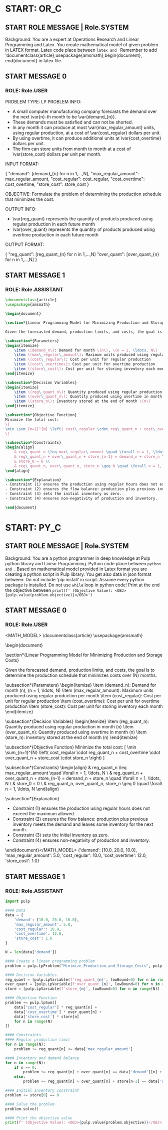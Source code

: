 # START: OR_C 
## START ROLE MESSAGE | Role.SYSTEM 
Background: You are a expert at Operations Research and Linear Programming and Latex. You create mathematical model of given problem in LATEX format. Latex code place between ```latex and ``` Remember to add 'documentclass{article},usepackage{amsmath},begin{document}, end{document} in latex file. 
## START MESSAGE 0 
### ROLE: Role.USER
<DESCRIPTION>
PROBLEM TYPE: LP
PROBLEM INFO:

- A small computer manufacturing company forecasts the demand over the next \var{n}-th month to be \var{demand_{n}}.
- These demands must be satisfied and can not be shorted.
- In any month it can produce at most \var{max_regular_amount} units, using regular production, at a cost of \var{cost_regular} dollars per unit. 
- By using overtime, it can produce additional units at \var{cost_overtime} dollars per unit. 
- The firm can store units from month to month at a cost of \var{store_cost} dollars per unit per month. 

INPUT FORMAT:

{
	"demand": [demand_{n} for n in 1,...,N],
	"max_regular_amount": max_regular_amount,
	"cost_regular": cost_regular,
	"cost_overtime": cost_overtime,
	"store_cost": store_cost
}


OBJECTIVE: Formulate the problem of determining the production schedule that minimizes the cost.

OUTPUT INFO:

- \var{reg_quant} represents the quantity of products produced using regular production in each future month
- \var{over_quant} represents the quantity of products produced using overtime production in each future month

OUTPUT FORMAT:

{
	"reg_quant": [reg_quant_{n} for n in 1,...,N]
	"over_quant": [over_quant_{n} for n in 1,...,N]
}
</DESCRIPTION>


## START MESSAGE 1 
### ROLE: Role.ASSISTANT
```latex
\documentclass{article}
\usepackage{amsmath}

\begin{document}

\section*{Linear Programming Model for Minimizing Production and Storage Costs}

Given the forecasted demand, production limits, and costs, the goal is to determine the production schedule that minimizes costs over \(N\) months.

\subsection*{Parameters}
\begin{itemize}
    \item \(demand_n\): Demand for month \(n\), \(n = 1, \ldots, N\)
    \item \(max\_regular\_amount\): Maximum units produced using regular production per month
    \item \(cost\_regular\): Cost per unit for regular production
    \item \(cost\_overtime\): Cost per unit for overtime production
    \item \(store\_cost\): Cost per unit for storing inventory each month
\end{itemize}

\subsection*{Decision Variables}
\begin{itemize}
    \item \(reg\_quant_n\): Quantity produced using regular production in month \(n\)
    \item \(over\_quant_n\): Quantity produced using overtime in month \(n\)
    \item \(store_n\): Inventory stored at the end of month \(n\)
\end{itemize}

\subsection*{Objective Function}
Minimize the total cost:
\[
\min \sum_{n=1}^{N} \left( cost\_regular \cdot reg\_quant_n + cost\_overtime \cdot over\_quant_n + store\_cost \cdot store_n \right)
\]

\subsection*{Constraints}
\begin{align}
    & reg\_quant_n \leq max\_regular\_amount \quad \forall n = 1, \ldots, N \\
    & reg\_quant_n + over\_quant_n + store_{n-1} = demand_n + store_n \quad \forall n = 1, \ldots, N \\
    & store_0 = 0 \\
    & reg\_quant_n, over\_quant_n, store_n \geq 0 \quad \forall n = 1, \ldots, N
\end{align}

\subsection*{Explanation}
- Constraint (1) ensures the production using regular hours does not exceed the maximum allowed.
- Constraint (2) ensures the flow balance: production plus previous inventory meets the demand and leaves some inventory for the next month.
- Constraint (3) sets the initial inventory as zero.
- Constraint (4) ensures non-negativity of production and inventory.

\end{document}
```

# START: PY_C 
## START ROLE MESSAGE | Role.SYSTEM 
Background: You are a python programmer in deep knowledge at Pulp python library and Linear Programming. Python code place between ```python and ```. Based on mathematical model provided in Latex format you are creating a python script in Pulp library. You get also data in json format between: <DATA></DATA> Do not include 'pip install' in script. Assume every python package is installed. Do not use `while` loop in python code! Print at the end the objective between <OBJ></OBJ> `print(f' (Objective Value): <OBJ>{pulp.value(problem.objective)}</OBJ>')` 
## START MESSAGE 0 
### ROLE: Role.USER
<MATH_MODEL>
\documentclass{article}
\usepackage{amsmath}

\begin{document}

\section*{Linear Programming Model for Minimizing Production and Storage Costs}

Given the forecasted demand, production limits, and costs, the goal is to determine the production schedule that minimizes costs over \(N\) months.

\subsection*{Parameters}
\begin{itemize}
    \item \(demand_n\): Demand for month \(n\), \(n = 1, \ldots, N\)
    \item \(max\_regular\_amount\): Maximum units produced using regular production per month
    \item \(cost\_regular\): Cost per unit for regular production
    \item \(cost\_overtime\): Cost per unit for overtime production
    \item \(store\_cost\): Cost per unit for storing inventory each month
\end{itemize}

\subsection*{Decision Variables}
\begin{itemize}
    \item \(reg\_quant_n\): Quantity produced using regular production in month \(n\)
    \item \(over\_quant_n\): Quantity produced using overtime in month \(n\)
    \item \(store_n\): Inventory stored at the end of month \(n\)
\end{itemize}

\subsection*{Objective Function}
Minimize the total cost:
\[
\min \sum_{n=1}^{N} \left( cost\_regular \cdot reg\_quant_n + cost\_overtime \cdot over\_quant_n + store\_cost \cdot store_n \right)
\]

\subsection*{Constraints}
\begin{align}
    & reg\_quant_n \leq max\_regular\_amount \quad \forall n = 1, \ldots, N \\
    & reg\_quant_n + over\_quant_n + store_{n-1} = demand_n + store_n \quad \forall n = 1, \ldots, N \\
    & store_0 = 0 \\
    & reg\_quant_n, over\_quant_n, store_n \geq 0 \quad \forall n = 1, \ldots, N
\end{align}

\subsection*{Explanation}
- Constraint (1) ensures the production using regular hours does not exceed the maximum allowed.
- Constraint (2) ensures the flow balance: production plus previous inventory meets the demand and leaves some inventory for the next month.
- Constraint (3) sets the initial inventory as zero.
- Constraint (4) ensures non-negativity of production and inventory.

\end{document}</MATH_MODEL>
<DATA>
{'demand': [10.0, 20.0, 10.0], 'max_regular_amount': 5.0, 'cost_regular': 10.0, 'cost_overtime': 12.0, 'store_cost': 1.0}</DATA>


## START MESSAGE 1 
### ROLE: Role.ASSISTANT
```python
import pulp

#### Data
data = {
    'demand': [10.0, 20.0, 10.0],
    'max_regular_amount': 5.0,
    'cost_regular': 10.0,
    'cost_overtime': 12.0,
    'store_cost': 1.0
}

N = len(data['demand'])

#### Create a linear programming problem
problem = pulp.LpProblem("Minimize_Production_and_Storage_Costs", pulp.LpMinimize)

#### Decision Variables
reg_quant = [pulp.LpVariable(f'reg_quant_{n}', lowBound=0) for n in range(N)]
over_quant = [pulp.LpVariable(f'over_quant_{n}', lowBound=0) for n in range(N)]
store = [pulp.LpVariable(f'store_{n}', lowBound=0) for n in range(N)]

#### Objective Function
problem += pulp.lpSum([
    data['cost_regular'] * reg_quant[n] +
    data['cost_overtime'] * over_quant[n] +
    data['store_cost'] * store[n]
    for n in range(N)
])

#### Constraints
#### Regular production limit
for n in range(N):
    problem += reg_quant[n] <= data['max_regular_amount']

#### Inventory and demand balance
for n in range(N):
    if n == 0:
        problem += reg_quant[n] + over_quant[n] == data['demand'][n] + store[n]
    else:
        problem += reg_quant[n] + over_quant[n] + store[n-1] == data['demand'][n] + store[n]

#### Initial inventory constraint
problem += store[0] == 0

#### Solve the problem
problem.solve()

#### Print the objective value
print(f' (Objective Value): <OBJ>{pulp.value(problem.objective)}</OBJ>')
```

